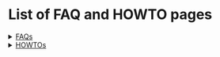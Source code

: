 # List of FAQ and HOWTO pages

<details><summary><u>FAQs</u></summary>

* [Ignition](FAQ-Ignition)
* [Basic Wiring and Connections](FAQ-Basic-Wiring-and-Connections)

</details>

<details><summary><u>HOWTOs</u></summary>

* [Asking Questions](HOWTO-ask-questions)
* [Contributing to Documentation](HOWTO-contribute-to-documentation)
* [Create a TunerStudio Project](HOWTO-create-tunerstudio-project)
* [Direct Firmware Update](HOWTO-DFU)
* [Help rusEFI](HOWTO-help-rusEFI)
* [Join Slack](HOWTO-join-slack-channel)
* [Quick Start](HOWTO-quick-start)
* [Update Firmware](HOWTO-Update-Firmware)
* [Upload a Tune](HOWTO-upload-tune)
* [Search the Wiki](HOWTO-Search-on-rusEFI-wiki)
* [Online Authorisation Tokens](HOWTO-set-rusEFI-Online-authentication-token)

</details>
